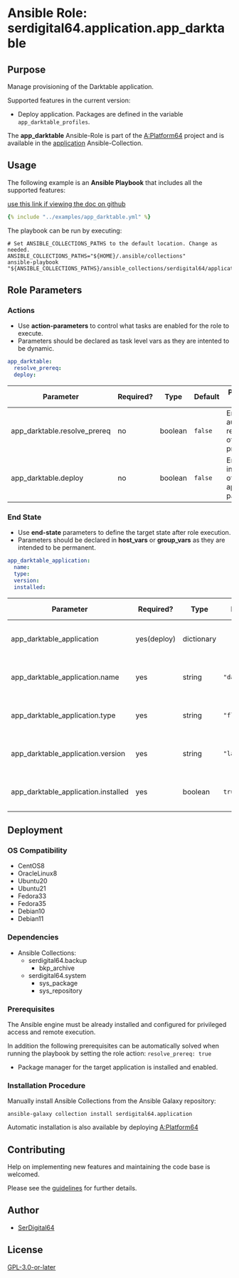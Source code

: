 # Ansible Role: serdigital64.application.app_darktable

## Purpose

Manage provisioning of the Darktable application.

Supported features in the current version:

- Deploy application. Packages are defined in the variable `app_darktable_profiles`.

The **app_darktable** Ansible-Role is part of the [A:Platform64](https://github.com/serdigital64/aplatform64) project and is available in the [application](https://aplatform64.readthedocs.io/en/latest/collections/application) Ansible-Collection.

## Usage

The following example is an **Ansible Playbook** that includes all the supported features:

[use this link if viewing the doc on github](https://github.com/aplatform64/application/blob/main/playbooks/app_darktable.yml)

```yaml
{% include "../examples/app_darktable.yml" %}
```

The playbook can be run by executing:

```shell
# Set ANSIBLE_COLLECTIONS_PATHS to the default location. Change as needed.
ANSIBLE_COLLECTIONS_PATHS="${HOME}/.ansible/collections"
ansible-playbook "${ANSIBLE_COLLECTIONS_PATHS}/ansible_collections/serdigital64/application/playbooks/app_darktable.yml"
```

## Role Parameters

### Actions

- Use **action-parameters** to control what tasks are enabled for the role to execute.
- Parameters should be declared as task level vars as they are intented to be dynamic.

```yaml
app_darktable:
  resolve_prereq:
  deploy:
```

| Parameter                    | Required? | Type    | Default | Purpose / Value                             |
| ---------------------------- | --------- | ------- | ------- | ------------------------------------------- |
| app_darktable.resolve_prereq | no        | boolean | `false` | Enable automatic resolution of prequisites  |
| app_darktable.deploy         | no        | boolean | `false` | Enable installation of application packages |

### End State

- Use **end-state** parameters to define the target state after role execution.
- Parameters should be declared in **host_vars** or **group_vars** as they are intended to be permanent.

```yaml
app_darktable_application:
  name:
  type:
  version:
  installed:
```

| Parameter                           | Required?   | Type       | Default       | Purpose / Value                    |
| ----------------------------------- | ----------- | ---------- | ------------- | ---------------------------------- |
| app_darktable_application           | yes(deploy) | dictionary |               | Set application package end state  |
| app_darktable_application.name      | yes         | string     | `"darktable"` | Select application package name    |
| app_darktable_application.type      | yes         | string     | `"flatpak"`   | Select application package type    |
| app_darktable_application.version   | yes         | string     | `"latest"`    | Select application package version |
| app_darktable_application.installed | yes         | boolean    | `true`        | Set application package end state  |

## Deployment

### OS Compatibility

- CentOS8
- OracleLinux8
- Ubuntu20
- Ubuntu21
- Fedora33
- Fedora35
- Debian10
- Debian11

### Dependencies

- Ansible Collections:
  - serdigital64.backup
    - bkp_archive
  - serdigital64.system
    - sys_package
    - sys_repository

### Prerequisites

The Ansible engine must be already installed and configured for privileged access and remote execution.

In addition the following prerequisites can be automatically solved when running the playbook by setting the role action: `resolve_prereq: true`

- Package manager for the target application is installed and enabled.

### Installation Procedure

Manually install Ansible Collections from the Ansible Galaxy repository:

```shell
ansible-galaxy collection install serdigital64.application
```

Automatic installation is also available by deploying [A:Platform64](https://aplatform64.readthedocs.io/en/latest/#deployment)

## Contributing

Help on implementing new features and maintaining the code base is welcomed.

Please see the [guidelines](https://aplatform64.readthedocs.io/en/latest/contributing/CONTRIBUTING) for further details.

## Author

- [SerDigital64](https://serdigital64.github.io/)

## License

[GPL-3.0-or-later](https://www.gnu.org/licenses/gpl-3.0.txt)
